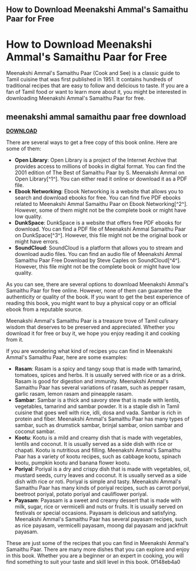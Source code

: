 ## How to Download Meenakshi Ammal's Samaithu Paar for Free

  
# How to Download Meenakshi Ammal's Samaithu Paar for Free
 
Meenakshi Ammal's Samaithu Paar (Cook and See) is a classic guide to Tamil cuisine that was first published in 1951. It contains hundreds of traditional recipes that are easy to follow and delicious to taste. If you are a fan of Tamil food or want to learn more about it, you might be interested in downloading Meenakshi Ammal's Samaithu Paar for free.
 
## meenakshi ammal samaithu paar free download


[**DOWNLOAD**](https://climmulponorc.blogspot.com/?c=2tKD0u)

 
There are several ways to get a free copy of this book online. Here are some of them:
 
- **Open Library**: Open Library is a project of the Internet Archive that provides access to millions of books in digital format. You can find the 2001 edition of The Best of Samaithu Paar by S. Meenakshi Ammal on Open Library[^1^]. You can either read it online or download it as a PDF file.
- **Ebook Networking**: Ebook Networking is a website that allows you to search and download ebooks for free. You can find five PDF ebooks related to Meenakshi Ammal Samaithu Paar on Ebook Networking[^2^]. However, some of them might not be the complete book or might have low quality.
- **DunkSpace**: DunkSpace is a website that offers free PDF ebooks for download. You can find a PDF file of Meenakshi Ammal Samaithu Paar on DunkSpace[^3^]. However, this file might not be the original book or might have errors.
- **SoundCloud**: SoundCloud is a platform that allows you to stream and download audio files. You can find an audio file of Meenakshi Ammal Samaithu Paar Free Download by Steve Caples on SoundCloud[^4^]. However, this file might not be the complete book or might have low quality.

As you can see, there are several options to download Meenakshi Ammal's Samaithu Paar for free online. However, none of them can guarantee the authenticity or quality of the book. If you want to get the best experience of reading this book, you might want to buy a physical copy or an official ebook from a reputable source.
 
Meenakshi Ammal's Samaithu Paar is a treasure trove of Tamil culinary wisdom that deserves to be preserved and appreciated. Whether you download it for free or buy it, we hope you enjoy reading it and cooking from it.
  
If you are wondering what kind of recipes you can find in Meenakshi Ammal's Samaithu Paar, here are some examples:

- **Rasam**: Rasam is a spicy and tangy soup that is made with tamarind, tomatoes, spices and herbs. It is usually served with rice or as a drink. Rasam is good for digestion and immunity. Meenakshi Ammal's Samaithu Paar has several variations of rasam, such as pepper rasam, garlic rasam, lemon rasam and pineapple rasam.
- **Sambar**: Sambar is a thick and savory stew that is made with lentils, vegetables, tamarind and sambar powder. It is a staple dish in Tamil cuisine that goes well with rice, idli, dosa and vada. Sambar is rich in protein and fiber. Meenakshi Ammal's Samaithu Paar has many types of sambar, such as drumstick sambar, brinjal sambar, onion sambar and coconut sambar.
- **Kootu**: Kootu is a mild and creamy dish that is made with vegetables, lentils and coconut. It is usually served as a side dish with rice or chapati. Kootu is nutritious and filling. Meenakshi Ammal's Samaithu Paar has a variety of kootu recipes, such as cabbage kootu, spinach kootu, pumpkin kootu and banana flower kootu.
- **Poriyal**: Poriyal is a dry and crispy dish that is made with vegetables, oil, mustard seeds, curry leaves and coconut. It is usually served as a side dish with rice or roti. Poriyal is simple and tasty. Meenakshi Ammal's Samaithu Paar has many kinds of poriyal recipes, such as carrot poriyal, beetroot poriyal, potato poriyal and cauliflower poriyal.
- **Payasam**: Payasam is a sweet and creamy dessert that is made with milk, sugar, rice or vermicelli and nuts or fruits. It is usually served on festivals or special occasions. Payasam is delicious and satisfying. Meenakshi Ammal's Samaithu Paar has several payasam recipes, such as rice payasam, vermicelli payasam, moong dal payasam and jackfruit payasam.

These are just some of the recipes that you can find in Meenakshi Ammal's Samaithu Paar. There are many more dishes that you can explore and enjoy in this book. Whether you are a beginner or an expert in cooking, you will find something to suit your taste and skill level in this book.
 0f148eb4a0
